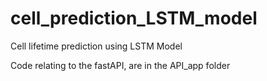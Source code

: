 # cell_prediction_LSTM_model
Cell lifetime prediction using LSTM Model

Code relating to the fastAPI, are in the API_app folder
